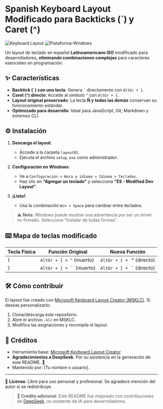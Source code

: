 # Spanish Keyboard Layout Modificado para Backticks (`) y Caret (^)

![Keyboard Layout](https://img.shields.io/badge/Teclado-ES%20Modificado-orange) ![Plataforma-Windows](https://img.shields.io/badge/Plataforma-Windows-0078D6)

Un layout de teclado en español **Latinoamericano ISO** modificado para desarrolladores, **eliminando combinaciones complejas** para caracteres esenciales en programación:

## ✨ Características
- **Backtick (<code>&#96;</code>) con una tecla**: Genera <code>&#96;</code> directamente con `AltGr + }`.
- **Caret (^) directo**: Accede al símbolo `^` con `AltGr + {`.
- **Layout original preservado**: La tecla **Ñ y todas las demás** conservan su funcionamiento estándar.
- **Optimizado para desarrollo**: Ideal para JavaScript, Git, Markdown y entornos CLI.

## ⚙️ Instalación
1. **Descarga el layout**:
   - Accede a la carpeta `layout01`.
   - Ejecuta el archivo `setup.exe` como administrador.

2. **Configuración en Windows**:
   - Ve a `Configuración > Hora e idioma > Idioma > Teclados`.
   - Haz clic en **"Agregar un teclado"** y selecciona **"ES - Modified Dev Layout"**.

3. **¡Listo!**:
   - Usa la combinación `Win + Space` para cambiar entre teclados.

> ⚠️ **Nota**: Windows puede mostrar una advertencia por ser un driver no firmado. Selecciona "Instalar de todas formas".

## ⌨️ Mapa de teclas modificado
| Tecla Física | Función Original       | Nueva Función              |
|--------------|------------------------|----------------------------|
| `{`          | `AltGr + { = ^` (muerto)   | `AltGr + { = ` **`^`** (directo)          |
| `}`          | `AltGr + } = `<code>&#96;</code>` (muerto)| `AltGr + } = ` **<code>&#96;</code>** (directo) |

## 🛠️ Cómo contribuir
El layout fue creado con [Microsoft Keyboard Layout Creator (MSKLC)](https://www.microsoft.com/en-us/download/details.aspx?id=102134). Si deseas personalizarlo:
1. Clona/descarga este repositorio.
2. Abre el archivo `.klc` en MSKLC.
3. Modifica las asignaciones y recompila el layout.

## 📜 Créditos
- Herramienta base: [Microsoft Keyboard Layout Creator](https://www.microsoft.com/en-us/download/details.aspx?id=102134).
- **Agradecimientos a DeepSeek**: Por su asistencia en la generación de este README. 🤖
- Mantenido por: [Tu nombre o usuario].

---

📌 **License**: Libre para uso personal y profesional. Se agradece mención del autor si se redistribuye.

> 🌟 **Crédito adicional**: Este README fue mejorado con contribuciones de [DeepSeek](https://www.deepseek.com), un asistente de IA para desarrolladores.

